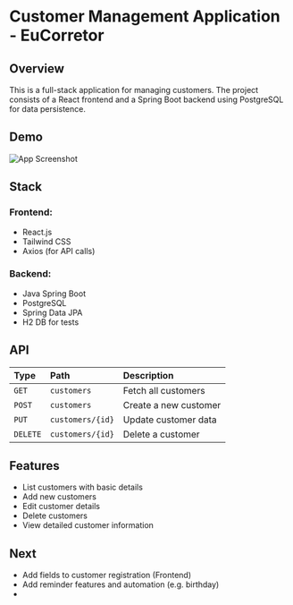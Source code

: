 # Customer Management Application - EuCorretor

## Overview
This is a full-stack application for managing customers. The project consists of a React frontend and a Spring Boot backend using PostgreSQL for data persistence.

## Demo
![App Screenshot](https://i.postimg.cc/Cx98zTfG/Screenshot-2025-03-20-at-21-23-13.png)
## Stack 

### Frontend:
- React.js
- Tailwind CSS
- Axios (for API calls)

### Backend:
- Java Spring Boot
- PostgreSQL
- Spring Data JPA
- H2 DB for tests

## API

| Type   | Path       | Description                           |
| :---------- | :--------- | :---------------------------------- |
| `GET` | `customers` | Fetch all customers |
| `POST` | `customers` | Create a new customer |
| `PUT` | `customers/{id}` | Update customer data |
| `DELETE` | `customers/{id}` | Delete a customer |

## Features
- List customers with basic details
- Add new customers
- Edit customer details
- Delete customers
- View detailed customer information

## Next
- Add fields to customer registration (Frontend)
- Add reminder features and automation (e.g. birthday)
- 


